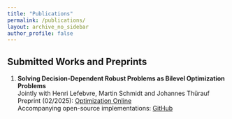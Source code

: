 ```yaml
---
title: "Publications"
permalink: /publications/
layout: archive_no_sidebar
author_profile: false
---
```


## Submitted Works and Preprints

1. **Solving Decision-Dependent Robust Problems as Bilevel Optimization Problems**  
  Jointly with Henri Lefebvre, Martin Schmidt and Johannes Thürauf  
  Preprint (02/2025): [Optimization Online](https://optimization-online.org/2025/02/solving-decision-dependent-robust-problems-as-bilevel-optimization-problems/)  
  Accompanying open-source implementations: [GitHub](https://github.com/simstevens/ddro-via-bilevel)